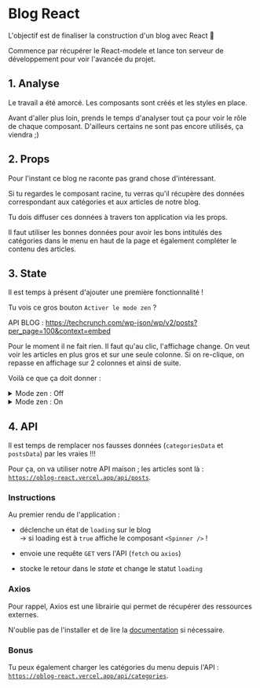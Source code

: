 # Blog React

L'objectif est de finaliser la construction d'un blog avec React :tada:

Commence par récupérer le React-modele et lance ton serveur de développement pour voir l'avancée du projet.

## 1. Analyse

Le travail a été amorcé. Les composants sont créés et les styles en place.

Avant d'aller plus loin, prends le temps d'analyser tout ça pour voir le rôle de chaque composant. D'ailleurs certains ne sont pas encore utilisés, ça viendra ;)

## 2. Props

Pour l'instant ce blog ne raconte pas grand chose d'intéressant.

Si tu regardes le composant racine, tu verras qu'il récupère des données correspondant aux catégories et aux articles de notre blog.

Tu dois diffuser ces données à travers ton application via les props.

Il faut utiliser les bonnes données pour avoir les bons intitulés des catégories dans le menu en haut de la page et également compléter le contenu des articles.

## 3. State

Il est temps à présent d'ajouter une première fonctionnalité !

Tu vois ce gros bouton `Activer le mode zen` ?

API BLOG :
https://techcrunch.com/wp-json/wp/v2/posts?per_page=100&context=embed

Pour le moment il ne fait rien. Il faut qu'au clic, l'affichage change. On veut voir les articles en plus gros et sur une seule colonne.
Si on re-clique, on repasse en affichage sur 2 colonnes et ainsi de suite.

Voilà ce que ça doit donner :

<details>
  <summary>Mode zen : Off</summary>

![Off](./__docs/off.png)

</details>

<details>
  <summary>Mode zen : On</summary>

![On](./__docs/on.png)

</details>

## 4. API

Il est temps de remplacer nos fausses données (`categoriesData` et `postsData`) par les vraies !!!

Pour ça, on va utiliser notre API maison ; les articles sont là :  
[`https://oblog-react.vercel.app/api/posts`](https://oblog-react.vercel.app/api/posts).

### Instructions

Au premier rendu de l'application :

- déclenche un état de `loading` sur le blog  
  → si loading est à `true` affiche le composant `<Spinner />` !

- envoie une requête `GET` vers l'API (`fetch` ou `axios`)

- stocke le retour dans le _state_ et change le statut `loading`

### Axios

Pour rappel, Axios est une librairie qui permet de récupérer des ressources
externes.

N'oublie pas de l'installer et de lire la
[documentation](https://github.com/axios/axios#example) si nécessaire.

### Bonus

Tu peux également charger les catégories du menu depuis l'API :  
[`https://oblog-react.vercel.app/api/categories`](https://oblog-react.vercel.app/api/categories).
